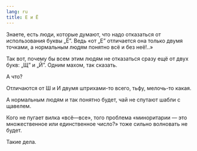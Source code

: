 ```yaml
---
lang: ru
title: Е и Ё
---
```

Знаете, есть люди, которые думают, что надо отказаться от использования буквы „Ё”.
Ведь «от „Е” отличается она только двумя точками, а нормальным людям понятно всё и без неё!..»

Так вот, почему бы всем этим людям не отказаться сразу ещё от двух букв: „Щ” и „Й”. Одним махом, так сказать.

А что?

Отличаются от Ш и И двумя штрихами-то всего, тьфу, мелочь-то какая.

А нормальным людям и так понятно будет, чай не спутают шабли с щавелем.

Кого не пугает вилка «всё—все», того проблема «миноритарии — это множественное или единственное число?»
тоже сильно волновать не будет.

Такие дела.
